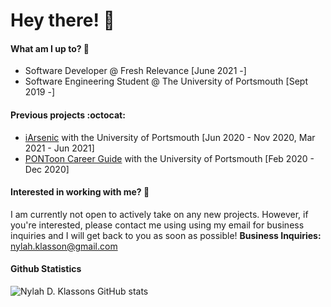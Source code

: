 # Hey there! 🌸

#### What am I up to? 🐨
* Software Developer @ Fresh Relevance [June 2021 -]
* Software Engineering Student @ The University of Portsmouth [Sept 2019 -]

#### Previous projects :octocat:
* [iArsenic](https://github.com/portsoc/iArsenic) with the University of Portsmouth [Jun 2020 - Nov 2020, Mar 2021 - Jun 2021]
* [PONToon Career Guide](https://github.com/pontoonapps/CareerGuide) with the University of Portsmouth [Feb 2020 - Dec 2020]

#### Interested in working with me? 🔭
I am currently not open to actively take on any new projects. However, if you're interested, please contact me using using my email for business inquiries and I will get back to you as soon as possible!
**Business Inquiries:** nylah.klasson@gmail.com


#### Github Statistics
![Nylah D. Klassons GitHub stats](https://github-readme-stats.vercel.app/api?username=txjson&count_private=true)
